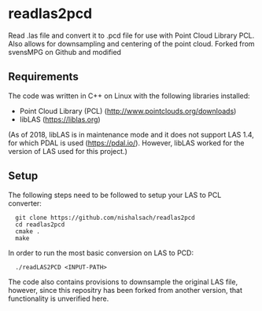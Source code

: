 # readlas2pcd
Read .las file and convert it to .pcd file for use with Point Cloud Library PCL. Also allows for downsampling and centering of the point cloud. Forked from svensMPG on Github and modified 

## Requirements

The code was written in C++ on Linux with the following libraries installed:

+ Point Cloud Library (PCL) (http://www.pointclouds.org/downloads) 
+ libLAS (https://liblas.org) 

(As of 2018, libLAS is in maintenance mode and it does not support LAS 1.4, for which PDAL is used (https://pdal.io/). However, libLAS worked for the version of LAS used for this project.)

## Setup

The following steps need to be followed to setup your LAS to PCL converter:


      git clone https://github.com/nishalsach/readlas2pcd
      cd readlas2pcd
      cmake .
      make


In order to run the most basic conversion on LAS to PCD:


      ./readLAS2PCD <INPUT-PATH>

  
 The code also contains provisions to downsample the original LAS file, however, since this repositry has been forked from another version, that functionality is unverified here. 
  

